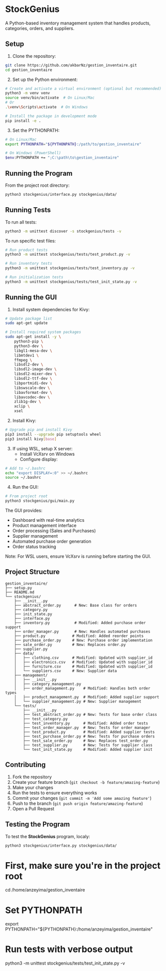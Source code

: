 # StockGenius

A Python-based inventory management system that handles products, categories, orders, and suppliers.

## Setup

1. Clone the repository:
```bash
git clone https://github.com/akbarNz/gestion_inventaire.git
cd gestion_inventaire
```

2. Set up the Python environment:
```bash
# Create and activate a virtual environment (optional but recommended)
python3 -m venv venv
source venv/bin/activate  # On Linux/Mac
# Or
.\venv\Scripts\activate  # On Windows

# Install the package in development mode
pip install -e .
```

3. Set the PYTHONPATH:
```bash
# On Linux/Mac
export PYTHONPATH="${PYTHONPATH}:/path/to/gestion_inventaire"

# On Windows (PowerShell)
$env:PYTHONPATH += ";C:\path\to\gestion_inventaire"
```

## Running the Program

From the project root directory:
```bash
python3 stockgenius/interface.py stockgenius/data/
```

## Running Tests

To run all tests:
```bash
python3 -m unittest discover -s stockgenius/tests -v
```

To run specific test files:
```bash
# Run product tests
python3 -m unittest stockgenius/tests/test_product.py -v

# Run inventory tests
python3 -m unittest stockgenius/tests/test_inventory.py -v

# Run initialization tests
python3 -m unittest stockgenius/tests/test_init_state.py -v
```

## Running the GUI

1. Install system dependencies for Kivy:
```bash
# Update package list
sudo apt-get update

# Install required system packages
sudo apt-get install -y \
    python3-pip \
    python3-dev \
    libgl1-mesa-dev \
    libmtdev1 \
    ffmpeg \
    libsdl2-dev \
    libsdl2-image-dev \
    libsdl2-mixer-dev \
    libsdl2-ttf-dev \
    libportmidi-dev \
    libswscale-dev \
    libavformat-dev \
    libavcodec-dev \
    zlib1g-dev \
    xclip \
    xsel
```

2. Install Kivy:
```bash
# Upgrade pip and install Kivy
pip3 install --upgrade pip setuptools wheel
pip3 install kivy[base]
```

3. If using WSL, setup X server:
   - Install VcXsrv on Windows
   - Configure display:
```bash
# Add to ~/.bashrc
echo "export DISPLAY=:0" >> ~/.bashrc
source ~/.bashrc
```

4. Run the GUI:
```bash
# From project root
python3 stockgenius/gui/main.py
```

The GUI provides:
- Dashboard with real-time analytics
- Product management interface
- Order processing (Sales and Purchases)
- Supplier management
- Automated purchase order generation
- Order status tracking

Note: For WSL users, ensure VcXsrv is running before starting the GUI.

## Project Structure

```
gestion_inventaire/
├── setup.py
├── README.md
└── stockgenius/
    ├── __init__.py
    ├── abstract_order.py      # New: Base class for orders
    ├── category.py
    ├── init_state.py
    ├── interface.py
    ├── inventory.py           # Modified: Added purchase order support
    ├── order_manager.py       # New: Handles automated purchases
    ├── product.py            # Modified: Added reorder points
    ├── purchase_order.py     # New: Purchase order implementation
    ├── sale_order.py         # New: Replaces order.py
    ├── supplier.py
    ├── data/
    │   ├── clothing.csv      # Modified: Updated with supplier_id
    │   ├── electronics.csv   # Modified: Updated with supplier_id
    │   ├── furniture.csv     # Modified: Updated with supplier_id
    │   └── suppliers.csv     # New: Supplier data
    ├── management/
    │   ├── __init__.py
    │   ├── category_management.py
    │   ├── order_management.py    # Modified: Handles both order types
    │   ├── product_management.py  # Modified: Added supplier support
    │   └── supplier_management.py # New: Supplier management
    └── tests/
        ├── __init__.py
        ├── test_abstract_order.py # New: Tests for base order class
        ├── test_category.py
        ├── test_inventory.py      # Modified: Added order tests
        ├── test_order_manager.py  # New: Tests for order manager
        ├── test_product.py        # Modified: Added supplier tests
        ├── test_purchase_order.py # New: Tests for purchase orders
        ├── test_sale_order.py     # New: Replaces test_order.py
        ├── test_supplier.py       # New: Tests for supplier class
        └── test_init_state.py     # Modified: Added supplier init
```

## Contributing

1. Fork the repository
2. Create your feature branch (`git checkout -b feature/amazing-feature`)
3. Make your changes
4. Run the tests to ensure everything works
5. Commit your changes (`git commit -m 'Add some amazing feature'`)
6. Push to the branch (`git push origin feature/amazing-feature`)
7. Open a Pull Request

## Testing the Program

To test the **StockGenius** program, localy:

```sh
python3 stockgenius/interface.py stockgenius/data/
```

# First, make sure you're in the project root
cd /home/anzeyima/gestion_inventaire

# Set PYTHONPATH
export PYTHONPATH="${PYTHONPATH}:/home/anzeyima/gestion_inventaire"

# Run tests with verbose output
python3 -m unittest stockgenius/tests/test_init_state.py -v
```


